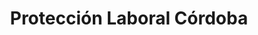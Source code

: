 ---
title: "Protección Laboral Córdoba"
url: /cordoba/proteccion-laboral-cordoba/
shop: Kleidung
---